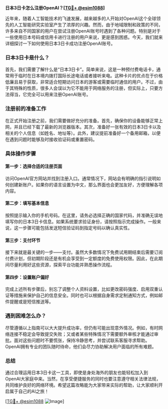 **日本3日卡怎么注册OpenAI？[[TG💪+ @esim1088](https://t.me/s/esim1088)]**

近年来，随着人工智能技术的飞速发展，越来越多的人开始对OpenAI这个全球领先的人工智能研究实验室产生了浓厚的兴趣。然而，由于地域限制和政策的不同，许多来自不同国家的用户在尝试注册OpenAI账号时遇到了各种问题。特别是对于一些使用日本号码或信用卡进行注册的用户来说，更是感到困惑。今天，我们就来详细探讨一下如何使用日本3日卡成功注册OpenAI账号。

### 日本3日卡是什么？

首先，我们需要了解什么是“日本3日卡”。简单来说，这是一种预付费电话卡，通常用于临时在日本境内拨打国际长途电话或者接听来电。这种卡片的优点在于价格低廉且易于获取，非常适合短期访问日本的游客或需要临时通信的用户。不过，由于其特殊的性质，很多人会误以为它不能用于网络服务的注册，但实际上，只要方法得当，它完全可以用来注册OpenAI账号。

### 注册前的准备工作

在正式开始注册之前，我们需要做好充分的准备。首先，确保你的设备能够正常上网，并且已经下载了最新的浏览器版本。其次，准备好一张有效的日本3日卡以及相关的个人信息（如姓名、地址等）。此外，建议提前准备好一个备用邮箱，以便在遇到问题时能够及时接收验证码或重置密码。

### 具体操作步骤

#### 第一步：选择合适的注册页面
访问OpenAI官方网站并找到注册入口。通常情况下，网站会有明确的指引说明如何创建新账户。如果你的语言设置为中文，那么界面也会更加友好，方便理解各项内容。

#### 第二步：填写基本信息
按照提示输入你的手机号码。在这里，请务必选择正确的国家代码，并准确无误地填写你的日本3日卡信息。如果系统要求验证身份，请按照指示完成操作。一般来说，这一步骤可能包括发送短信验证码到指定号码以确认真实性。

#### 第三步：支付环节
接下来就是最关键的一步——支付。虽然大多数情况下免费试用期结束后需要订阅付费计划，但初期阶段还是有机会享受到一定额度的免费使用权限。因此，在此期间尽量利用好这些资源，探索平台功能并熟悉操作流程。

#### 第四步：设置账户偏好
完成上述所有步骤后，别忘了调整个人资料设置，比如更改密码强度、启用双重认证等措施来保护自己的信息安全。同时也可以根据自身需求定制通知方式，例如邮件提醒或是短信推送等。

### 遇到困难怎么办？
尽管遵循以上指南可以大大提升成功率，但仍有可能出现意外情况。例如，有时网络连接不稳定会导致提交失败；又或者某些特殊情况下需要额外审核才能通过审批。面对这些问题时不要慌张，保持冷静思考，并尝试联系客服寻求帮助。OpenAI拥有专业的团队随时待命，他们会尽力协助解决用户面临的所有难题。

### 总结
通过合理运用日本3日卡这一工具，即使是身处海外的朋友也能轻松加入到OpenAI大家庭中来。当然，在享受便捷服务的同时也要注意遵守相关法律法规，共同维护良好的网络环境。希望这篇攻略能为大家带来实际的帮助，让大家顺利开启属于自己的AI之旅！

[[TG💪+ @esim1088](https://t.me/s/esim1088) ![Image](https://i.postimg.cc/4NQfJmqS/Snipaste-2025-05-13-00-14-12.png)]